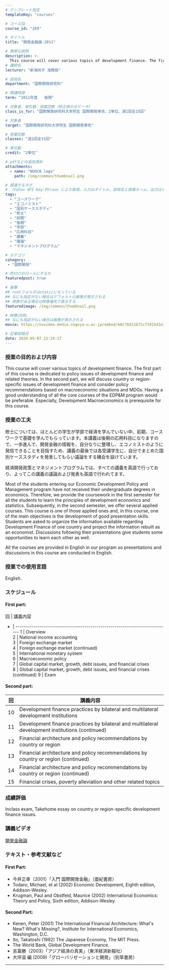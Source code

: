 ```yaml
---
# テンプレート指定
templateKey: "courses"

# コースID
course_id: "269"

# タイトル
title: "開発金融論-2011"

# 簡単な説明
description: >-
  This course will cover various topics of development finance. The first part of this course is dedicated to policy issues of development finance and related theories. In the second part, we will discu ....
# 講師名
lecturer: "新海尚子 准教授"

# 部局名
department: "国際開発研究科"

# 開講時限
term: "2011年度	後期"

# 対象者、単位数、授業回数（修正用の元データ）
class_is_for: "国際開発研究科大学院生 国際開発専攻、2単位、週1回全15回"

# 対象者
target: "国際開発研究科大学院生 国際開発専攻"

# 授業回数
classes: "週1回全15回"

# 単位数
credit: "2単位"

# pdfなどの追加資料
attachments:
  - name: "NUOCW logo" 
    path: /img/common/thumbnail.png

# 関連するタグ
# （Yahoo API Key-Phrase により取得。入力はタイトル、部局名と授業ホーム、出力はキーフレーズ（tags））
tags:
  - "コースワーク"
  - "エコノミスト"
  - "国別ケーススタディ"
  - "修士"
  - "前期"
  - "後期"
  - "学部"
  - "応用科目"
  - "講義"
  - "議論"
  - "マネジメントプログラム"

# カテゴリ
category:
 - "国際開発"

# 色付けのロールにするか
featuredpost: true

# 画像
## rootフォルダはstaticになっている
## なにも指定がない場合はデフォルトの画像が表示される
## 映像がある場合は映像優先で表示する
featuredimage: /img/common/thumbnail.png

# 映像のURL
## なにも指定がない場合は画像が表示される
movie: https://nuvideo.media.nagoya-u.ac.jp/embed/b8c78d11672cf191541e3fc60f96df30fa3eb4a6

# 記事投稿日
date: 2020-05-07 22:24:17
---
```


### 授業の目的および内容

This course will cover various topics of development finance. The first part of this course is dedicated to policy issues of development finance and related theories. In the second part, we will discuss country or region-specific issues of development finance and consider policy recommendations based on macroeconomic situations and MDGs. Having a good understanding of all the core courses of the EDP&M program would be preferable. Especially, Development Macroeconomics is prerequisite for this course.


### 授業の工夫

修士については、ほとんどの学生が学部で経済を学んでいない中、前期、コースワークで基礎を学んでもらっています。本講義は後期の応用科目になりますので、一歩進んで、開発金融の情報を、自分なりに整理し、エコノミストのように発信できることを目指すため、講義の最後では各受講学生に、自分でまとめた国別ケーススタディを発表してもらい議論をする機会を設けています。



経済開発政策とマネジメントプログラムでは、すべての講義を英語で行っており、よってこの講義の議論および発表も英語で行われてます。



Most of the students entering our Economic Development Policy and Management program have not received their undergraduate degrees in economics. Therefore, we provide the coursework in the first semester for all the students to learn the principles of development economics and statistics. Subsequently, in the second semester, we offer several applied courses. This course is one of those applied ones and, in this course, one of the main objectives is the development of good presentation skills. Students are asked to organize the information available regarding Development Finance of one country and project the information rebuilt as an economist. Discussions following their presentations give students some opportunities to learn each other as well.



All the courses are provided in English in our program so presentations and discussions in this course are conducted in English.







### 授業での使用言語

English.


### スケジュール

#### First part:

回 | 講義内容                                                                        
- | ----------------------------------------------------------------------------
1 | Overview                                                                    
2 | National income accounting                                                  
3 | Foreign exchange market                                                     
4 | Foreign exchange market (continued)                                         
5 | International monetary system                                               
6 | Macroeconomic policy                                                        
7 | Global capital market, growth, debt issues, and financial crises            
8 | Global capital market, growth, debt issues, and financial crises (continued)
9 | Exam                                                                        

#### Second part:

回  | 講義内容                                                                                            
-- | ------------------------------------------------------------------------------------------------
10 | Development finance practices by bilateral and multilateral development institutions            
11 | Development finance practices by bilateral and multilateral development institutions (continued)
12 | Financial architecture and policy recommendations by country or region                          
13 | Financial architecture and policy recommendations by country or region (continued)              
14 | Financial architecture and policy recommendations by country or region (continued)              
15 | Financial crises, poverty alleviation and other related topics                                  








### 成績評価

Inclass exam, Takehome essay on country or region-specific development finance issues.


### 講義ビデオ

[開発金融論](https://nuvideo.media.nagoya-u.ac.jp/embed/15b5e1c49cb581e9879e97f0f8c3e15ae7cabee1)


### テキスト・参考文献など

#### First Part:

* 今井正幸（2001）「入門 国際開発金融」（亜紀書房）
* Todaro, Michael, et al (2002) Economic Development, Eighth edition, Addison-Wesley.
* Krugman, Paul and Obstfeld, Maurice (2002) International Economics: Theory and Policy, Sixth edition, Addison-Wesley.

#### Second Part:

* Kenen, Peter (2001) The International Financial Architecture: What's New? What's Missing?, Institute for International Economics, Washington, D.C.
* Ito, Takatoshi (1992) The Japanese Economy, The MIT Press.
* The World Bank, Global Development Finance.
* 吉冨勝（2003）「アジア経済の真実」（東洋経済新報社）
* 大坪滋 編 (2009)「グローバリゼーションと開発」（剄草書房）


-----